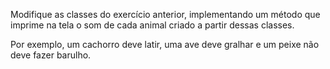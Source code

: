 Modifique as classes do exercício anterior, implementando um método que imprime na tela o som de cada animal criado a partir dessas classes. 

Por exemplo, um cachorro deve latir, uma ave deve gralhar e um peixe não deve fazer barulho.